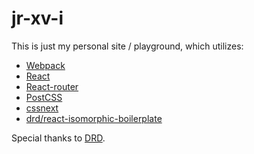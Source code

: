 # jr-xv-i

This is just my personal site / playground, which utilizes:
- [Webpack](http://webpack.github.io/)
- [React](http://facebook.github.io/react/)
- [React-router](https://github.com/rackt/react-router)
- [PostCSS](https://github.com/postcss/)
- [cssnext](https://github.com/cssnext/cssnext)
- [drd/react-isomorphic-boilerplate](https://github.com/drd/react-isomorphic-boilerplate)

Special thanks to [DRD](https://github.com/drd).